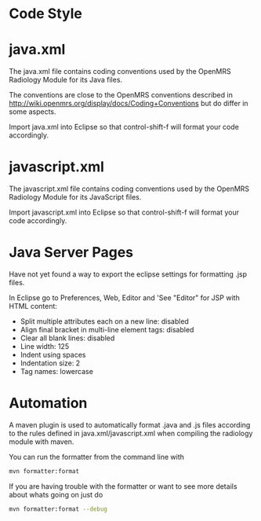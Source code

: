 # Code Style
# java.xml
The java.xml file contains coding conventions used by the OpenMRS Radiology Module for its Java files.

The conventions are close to the OpenMRS conventions described in
http://wiki.openmrs.org/display/docs/Coding+Conventions but do differ in some
aspects.

Import java.xml into Eclipse so that control-shift-f will format your code
accordingly.

# javascript.xml
The javascript.xml file contains coding conventions used by the OpenMRS Radiology Module for its JavaScript files.

Import javascript.xml into Eclipse so that control-shift-f will format your code
accordingly.

# Java Server Pages
Have not yet found a way to export the eclipse settings for formatting .jsp
files.

In Eclipse go to Preferences, Web, Editor and 'See "Editor" for JSP with HTML
content:
* Split multiple attributes each on a new line: disabled
* Align final bracket in multi-line element tags: disabled
* Clear all blank lines: disabled
* Line width: 125
* Indent using spaces
* Indentation size: 2
* Tag names: lowercase

# Automation
A maven plugin is used to automatically format .java and .js files according to
the rules defined in java.xml/javascript.xml when compiling the radiology module with maven.

You can run the formatter from the command line with
```bash
mvn formatter:format
```

If you are having trouble with the formatter or want to see more details about
whats going on just do
```bash
mvn formatter:format --debug
```
